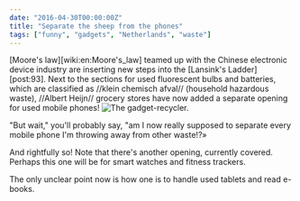 ```yaml
---
date: "2016-04-30T00:00:00Z"
title: "Separate the sheep from the phones"
tags: ["funny", "gadgets", "Netherlands", "waste"]
---
```


[Moore's law][wiki:en:Moore's_law] teamed up with the Chinese electronic device industry are inserting new steps into the [Lansink's Ladder][post:93]. Next to the sections for used fluorescent bulbs and batteries, which are classified as //klein chemisch afval// (household hazardous waste), //Albert Heijn// grocery stores have now added a separate opening for used mobile phones!
![](img:2.bp.blogspot.com/-jL2wyfC1WDw/VyTmayHUOLI/AAAAAAAAl5I/hBBZ6CFkK18OwexqP5wAcgXIH67pwrB9QCKgB/s1600/20160429_171914.picasaweb.jpg:a "The gadget-recycler.")

<!--more-->

"But wait," you'll probably say, "am I now really supposed to separate every mobile phone I'm throwing away from other waste!?»

And rightfully so! Note that there's another opening, currently covered. Perhaps this one will be for smart watches and fitness trackers.

The only unclear point now is how one is to handle used tablets and read e-books.
